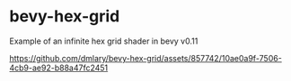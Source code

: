 # bevy-hex-grid
Example of an infinite hex grid shader in bevy v0.11

https://github.com/dmlary/bevy-hex-grid/assets/857742/10ae0a9f-7506-4cb9-ae92-b88a47fc2451

